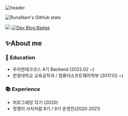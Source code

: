 
![header](https://capsule-render.vercel.app/api?type=waving&color=auto&height=300&section=header&text=Runa%20Nam&fontSize=90&animation=fadeIn&fontAlignY=38&desc=Hello%20World!&descAlignY=51&descAlign=62)

![RunaNam's GitHub stats](https://github-readme-stats.vercel.app/api?username=RunaNam&show_icons=true&theme=tokyonight&count_private=true)

<a href="https://www.notion.so/BEYOND-IT-87beda6030434305925f6a5ec066b30d" target="_blank"><img src="https://img.shields.io/badge/portfolio-000000?style=flat-square&logo=Notion&logoColor=white"/></a>
[![Dev Blog Badge](http://img.shields.io/badge/-Dev_Blog-black?style=flat&logo=Vimeo&logoColor=white)](https://runa-nam.tistory.com/)

## ✨About me

### 🏫 Education

- 우아한테크코스 4기 Backend (2022.02 ~)
- 한양대학교 교육공학과 / 컴퓨터소프트웨어학부 (2017.02 ~)

### 📚 Experience

- 피로그래밍 12기 (2020)
- 멋쟁이 사자처럼 8기 / 9기 운영진(2020-2021)

